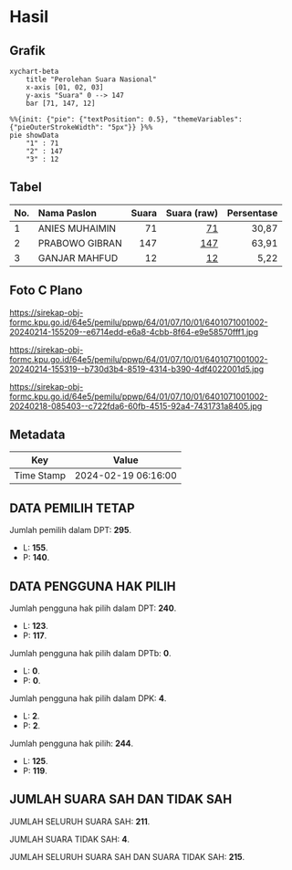 # Hasil

## Grafik

```mermaid
xychart-beta
    title "Perolehan Suara Nasional"
    x-axis [01, 02, 03]
    y-axis "Suara" 0 --> 147
    bar [71, 147, 12]
```

```mermaid
%%{init: {"pie": {"textPosition": 0.5}, "themeVariables": {"pieOuterStrokeWidth": "5px"}} }%%
pie showData
    "1" : 71
    "2" : 147
    "3" : 12
```

## Tabel

| No. | Nama Paslon    | Suara | Suara (raw) | Persentase |
|:--- |:-------------- | -----:| -----------:| ----------:|
| 1   | ANIES MUHAIMIN | 71    | [71][p-1]   | 30,87      |
| 2   | PRABOWO GIBRAN | 147   | [147][p-2]  | 63,91      |
| 3   | GANJAR MAHFUD  | 12    | [12][p-3]   | 5,22       |


[p-1]: https://github.com/gigit-pemilu/pemilu-2024/blob/main/pilpres/hitung-suara/sub/64-kalimantan-timur/sub/01-paser/sub/07-muara-komam/sub/1001-muara-komam/sub/002-tps/sub/paslon-1.txt
[p-2]: https://github.com/gigit-pemilu/pemilu-2024/blob/main/pilpres/hitung-suara/sub/64-kalimantan-timur/sub/01-paser/sub/07-muara-komam/sub/1001-muara-komam/sub/002-tps/sub/paslon-2.txt
[p-3]: https://github.com/gigit-pemilu/pemilu-2024/blob/main/pilpres/hitung-suara/sub/64-kalimantan-timur/sub/01-paser/sub/07-muara-komam/sub/1001-muara-komam/sub/002-tps/sub/paslon-3.txt

## Foto C Plano

https://sirekap-obj-formc.kpu.go.id/64e5/pemilu/ppwp/64/01/07/10/01/6401071001002-20240214-155209--e6714edd-e6a8-4cbb-8f64-e9e58570fff1.jpg

https://sirekap-obj-formc.kpu.go.id/64e5/pemilu/ppwp/64/01/07/10/01/6401071001002-20240214-155319--b730d3b4-8519-4314-b390-4df4022001d5.jpg

https://sirekap-obj-formc.kpu.go.id/64e5/pemilu/ppwp/64/01/07/10/01/6401071001002-20240218-085403--c722fda6-60fb-4515-92a4-7431731a8405.jpg


## Metadata

| Key        | Value               |
| ---------- | ------------------- |
| Time Stamp | 2024-02-19 06:16:00 |


## DATA PEMILIH TETAP

Jumlah pemilih dalam DPT: **295**.
 * L: **155**.
 * P: **140**.

## DATA PENGGUNA HAK PILIH

Jumlah pengguna hak pilih dalam DPT: **240**.
 * L: **123**.
 * P: **117**.

Jumlah pengguna hak pilih dalam DPTb: **0**.
 * L: **0**.
 * P: **0**.

Jumlah pengguna hak pilih dalam DPK: **4**.
 * L: **2**.
 * P: **2**.

Jumlah pengguna hak pilih: **244**.
 * L: **125**.
 * P: **119**.

## JUMLAH SUARA SAH DAN TIDAK SAH

JUMLAH SELURUH SUARA SAH: **211**.

JUMLAH SUARA TIDAK SAH: **4**.

JUMLAH SELURUH SUARA SAH DAN SUARA TIDAK SAH: **215**.


